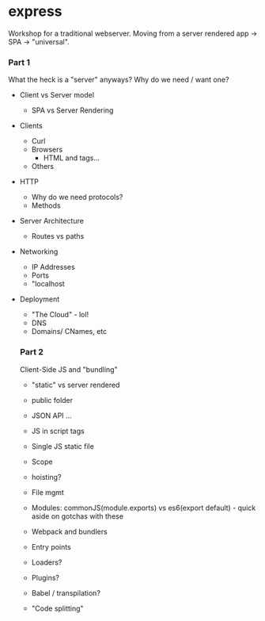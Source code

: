 # express
Workshop for a traditional webserver. Moving from a server rendered app -> SPA -> "universal".


### Part 1

What the heck is a "server" anyways? Why do we need / want one?

- Client vs Server model
  - SPA vs Server Rendering
- Clients 
  - Curl
  - Browsers
    - HTML and <head> tags...
  - Others
- HTTP
  - Why do we need protocols?
  - Methods
- Server Architecture
  - Routes vs paths
- Networking
  - IP Addresses
  - Ports
  - "localhost
- Deployment
  - "The Cloud" - lol!
  - DNS
  - Domains/ CNames, etc


  ### Part 2

  Client-Side JS and "bundling"


  - "static" vs server rendered
  - public folder
  - JSON API
  ...
  - JS in script tags
  - Single JS static file

  - Scope
  - hoisting?
  - File mgmt
  - Modules: commonJS(module.exports) vs es6(export default) - quick aside on gotchas with these
  - Webpack and bundlers
  - Entry points
  - Loaders?
  - Plugins?
  - Babel / transpilation?
  - "Code splitting"